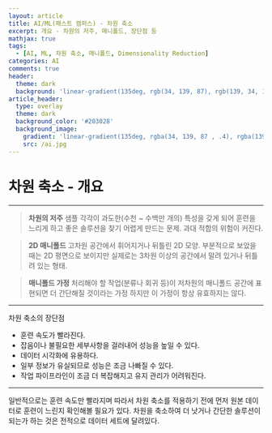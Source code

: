 ```yaml
---
layout: article
title: AI/ML(패스트 캠퍼스) - 차원 축소
excerpt: 개요 - 차원의 저주, 매니폴드, 장단점 등
mathjax: true
tags:
  - [AI, ML, 차원 축소, 매니폴드, Dimensionality Reduction]
categories: AI
comments: true
header:
  theme: dark
  background: 'linear-gradient(135deg, rgb(34, 139, 87), rgb(139, 34, 139))'
article_header:
  type: overlay
  theme: dark
  background_color: '#203028'
  background_image:
    gradient: 'linear-gradient(135deg, rgba(34, 139, 87 , .4), rgba(139, 34, 139, .4))'
    src: /ai.jpg
---
```


# 차원 축소 - 개요

---

> **차원의 저주**
> 샘플 각각이 과도한(수천 ~ 수백만 개의) 특성을 갖게 되어 훈련을 느리게 하고
> 좋은 솔루션을 찾기 어렵게 만드는 문제. 과대 적합의 위험이 커진다.


> **2D 매니폴드**
> 고차원 공간에서 휘어지거나 뒤틀린 2D 모양. 부분적으로 보았을 때는 2D 평면으로 보이지만
> 실제로는 3차원 이상의 공간에서 말려 있거나 뒤틀려 있는 형태.


> **매니폴드 가정**
> 처리해야 할 작업(분류나 회귀 등)이 저차원의 매니폴드 공간에 표현되면 더 간단해질 것이라는 가정
> 하지만 이 가정이 항상 유효하지는 않다.

---

차원 축소의 장단점
- 훈련 속도가 빨라진다.
- 잡음이나 불필요한 세부사항을 걸러내어 성능을 높일 수 있다.
- 데이터 시각화에 유용하다.
- 일부 정보가 유실되므로 성능은 조금 나빠질 수 있다.
- 작업 파이프라인이 조금 더 복잡해지고 유지 관리가 어려워진다.

---

일반적으로는 훈련 속도만 빨라지며 따라서 차원 축소를 적용하기 전에 먼저 원본 데이터로 훈련이 느린지
확인해볼 필요가 있다. 차원을 축소하여 더 낫거나 간단한 솔루션이 되는가 하는 것은 전적으로 데이터 세트에
달려있다.
